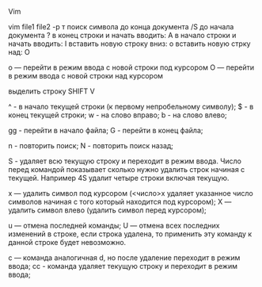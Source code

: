 Vim


vim file1 file2 -p т
поиск символа
		до конца документа /S
		до начала документа ?
в конец строки и начать вводить: A
в начало строки и начать вводить: I
вставить новую строку вниз: o
вставить новую стрку над: O 

o — перейти в режим ввода с новой строки под курсором
O — перейти в режим ввода с новой строки над курсором

выделить строку SHIFT V


^ - в начало текущей строки (к первому непробельному символу);
$ - в конец текущей строки;
w - на слово вправо;
b - на слово влево;

gg - перейти в начало файла;
G - перейти в конец файла; 

n - повторить поиск;
N - повторить поиск назад;

S - удаляет всю текущую строку и переходит в режим ввода. Число перед командой показывает сколько нужно удалить 
		строк начиная с текущей. Например 4S удалит четыре строки включая текущую.


x — удалить символ под курсором (<число>x удаляет указанное число символов начиная с того который находится под курсором);
X — удалить символ влево (удалить символ перед курсором);

u — отмена последней команды;
U — отмена всех последних изменений в строке, если строка удалена, то применить эту команду к данной строке будет невозможно.

с — команда аналогичная d, но после удаление переходит в режим ввода;
сс - команда удаляет текущую строку и переходит в режим ввода;



